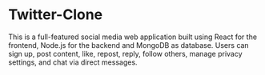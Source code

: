 ﻿# Twitter-Clone
This is a full-featured social media web application built using React for the frontend, Node.js for the backend and MongoDB as database. Users can sign up, post content, like, repost, reply, follow others, manage privacy settings, and chat via direct messages.
